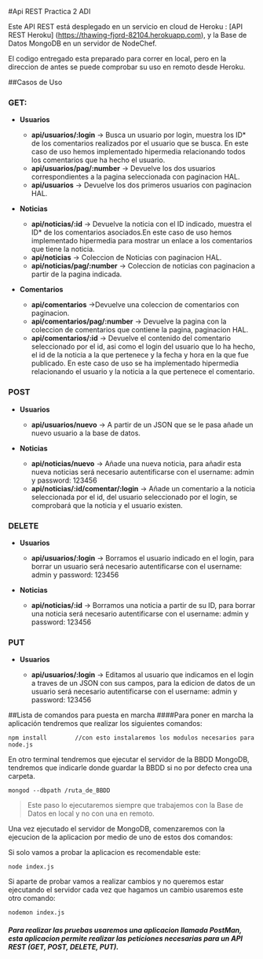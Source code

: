#Api REST Practica 2 ADI 

Este API REST está desplegado en un servicio en cloud de Heroku : [API REST Heroku] (https://thawing-fjord-82104.herokuapp.com), y la Base de Datos MongoDB en un servidor de NodeChef.

El codigo entregado esta preparado para correr en local, pero en la direccion de antes se puede comprobar su uso en remoto desde Heroku. 

##Casos de Uso 
### GET: 
- **Usuarios**

	- **api/usuarios/:login** -> Busca un usuario por login, muestra los ID* de los comentarios realizados por el usuario que se busca. En este caso de uso hemos implementado hipermedia relacionando todos los comentarios que ha hecho el usuario. 
	- **api/usuarios/pag/:number** -> Devuelve los dos usuarios correspondientes a la pagina seleccionada con paginacion HAL. 
	- **api/usuarios** -> Devuelve los dos primeros usuarios con paginacion HAL.

- **Noticias**
	
	- **api/noticias/:id** -> Devuelve la noticia con el ID indicado, muestra el ID* de los comentarios asociados.En este caso de uso hemos implementado hipermedia para mostrar un enlace a los comentarios que tiene la noticia. 
	- **api/noticias** -> Coleccion de Noticias con paginacion HAL.
	- **api/noticias/pag/:number** -> Coleccion de noticias con paginacion a partir de la pagina indicada.

- **Comentarios**
	
	- **api/comentarios** ->Devuelve una coleccion de comentarios con paginacion.
	- **api/comentarios/pag/:number** -> Devuelve la pagina con la coleccion de comentarios que contiene la pagina, paginacion HAL.
	- **api/comentarios/:id** -> Devuelve el contenido del comentario seleccionado por el id, asi como el login del usuario que lo ha hecho, el id de la noticia a la que pertenece y la fecha y hora en la que fue publicado. En este caso de uso se ha implementado hipermedia relacionando el usuario y la noticia a la que pertenece el comentario.

### POST 
- **Usuarios**

	- **api/usuarios/nuevo** -> A partir de un JSON que se le pasa añade un nuevo usuario a la base de datos.

- **Noticias** 

	- **api/noticias/nuevo** -> Añade una nueva noticia, para añadir esta nueva noticias será necesario autentificarse con el username: admin y password: 123456
	- **api/noticias/:id/comentar/:login** -> Añade un comentario a la noticia seleccionada por el id, del usuario seleccionado por el login, se comprobará que la noticia y el usuario existen.


### DELETE
- **Usuarios**
	
	- **api/usuarios/:login** -> Borramos el usuario indicado en el login, para borrar un usuario será necesario autentificarse con el username: admin y password: 123456
	
- **Noticias**
	
	- **api/noticias/:id** -> Borramos una noticia a partir de su ID, para borrar una noticia será necesario autentificarse con el username: admin y password: 123456


### PUT 
- **Usuarios**

	- **api/usuarios/:login** -> Editamos al usuario que indicamos en el login a traves de un JSON con sus campos, para la edicion de datos de un usuario será necesario autentificarse con el username: admin y password: 123456



##Lista de comandos para puesta en marcha
####Para poner en marcha la aplicación tendremos que realizar los siguientes comandos: 

 `npm install 		 //con esto instalaremos los modulos necesarios para node.js`


En otro terminal tendremos que ejecutar el servidor de la BBDD MongoDB, tendremos que indicarle donde guardar la BBDD si no por defecto crea una carpeta. 

`mongod --dbpath /ruta_de_BBDD `

> Este paso lo ejecutaremos siempre que trabajemos con la Base de Datos en local y no con una en remoto.

Una vez ejecutado el servidor de MongoDB, comenzaremos con la ejecucion de la aplicacion por medio de uno de estos dos comandos: 

Si solo vamos a probar la aplicacion es recomendable este: 

`node index.js`

Si aparte de probar vamos a realizar cambios y no queremos estar ejecutando el servidor cada vez que hagamos un cambio usaremos este otro comando: 

`nodemon index.js`

##### Para realizar las pruebas usaremos una aplicacion llamada PostMan, esta aplicacion permite realizar las peticiones necesarias para un API REST (GET, POST, DELETE, PUT).